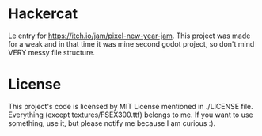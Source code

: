 # Hackercat
Le entry for https://itch.io/jam/pixel-new-year-jam.
This project was made for a weak and in that time it was mine second godot project, so don't mind VERY messy file structure.



# License
This project's code is licensed by MIT License mentioned in ./LICENSE file. Everything (except textures/FSEX300.ttf) belongs to me. If you want to use something, use it, but please notify me because I am curious :).
